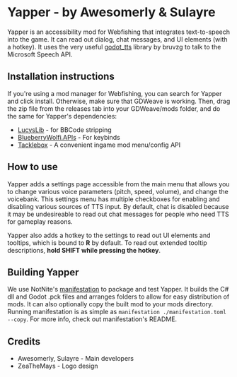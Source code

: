 # Yapper - by Awesomerly & Sulayre

Yapper is an accessibility mod for Webfishing that integrates text-to-speech into the game. It can read out dialog, chat messages, and UI elements (with a hotkey). It uses the very useful [godot_tts](https://github.com/bruvzg/godot_tts) library by bruvzg to talk to the Microsoft Speech API.

## Installation instructions

If you're using a mod manager for Webfishing, you can search for Yapper and click install. Otherwise, make sure that GDWeave is working. Then, drag the zip file from the releases tab into your GDWeave/mods folder, and do the same for Yapper's dependencies:

- [LucysLib](https://github.com/ceionia/LucysLib) - for BBCode stripping
- [BlueberryWolfi.APIs](https://github.com/BlueberryWolf/APIs) - For keybinds
- [Tacklebox](https://github.com/puppy-girl/TackleBox) - A convenient ingame mod menu/config API

## How to use

Yapper adds a settings page accessible from the main menu that allows you to change various voice parameters (pitch, speed, volume), and change the voicebank. This settings menu has multiple checkboxes for enabling and disabling various sources of TTS input. By default, chat is disabled because it may be undesireable to read out chat messages for people who need TTS for gameplay reasons. 

Yapper also adds a hotkey to the settings to read out UI elements and tooltips, which is bound to **R** by default. To read out extended tooltip descriptions, **hold SHIFT while pressing the hotkey**.

## Building Yapper

We use NotNite's [manifestation](https://github.com/NotNite/manifestation) to package and test Yapper. It builds the C# dll and Godot .pck files and arranges folders to allow for easy distribution of mods. It can also optionally copy the built mod to your mods directory. Running manifestation is as simple as `manifestation ./manifestation.toml --copy`. For more info, check out manifestation's README.

## Credits

- Awesomerly, Sulayre - Main developers
- ZeaTheMays - Logo design
